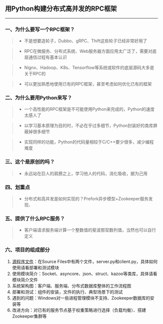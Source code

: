 ## 用Python构建分布式高并发的RPC框架

------

### 一、为什么要写一个RPC框架？

> + 不是想要造轮子，Dubbo、gRPC、Thift这些轮子已经非常好用了

> + RPC在微服务、分布式系统、Web服务器方面应用太广泛了，需要对底层通信过程有基本认识

> + Nignx、Hadoop、K8s、Tensorflow等系统或软件的底层源码大多是关于RPC的

> + 可以更加熟悉地使用已有的RPC框架，甚至考虑如何优化已有的框架

### 二、为什么要用Python来写？

> + 一个高性能的RPC框架是不可能使用Python来完成的，Python的速度太感人了

> + 以学习基本原理为目的时，不必在乎过多细节，Python封装好的类库屏蔽掉很多细节

> + 实现同样的功能，Python的代码量相较于C/C++要少很多，减少编程难度

### 三、这个是原创的吗？

> + 永远站在巨人的肩膀之上，学习他人的代码，消化吸收，据为己用

### 四、划重点

> + 分布式和高并发是如何实现的？Prefork异步模型+Zookeeper服务发现、

### 五、提供了什么RPC服务？

> + 客户端请求服务端计算一个整数值的斐波那契数列值，当然也可以自行定义

### 六、项目的组成部分

1. [源程序文件](https://github.com/sin-coder/Distributed_RPC/tree/master/Source%20Files)：在Source Files中有两个文件，server.py和client.py，具体如何使用请看部署和测试模块
2. 使用模块简介：Socket、asyncore、json、struct、kazoo等类库，具体请看模块简介文件
3. 系统架构图：客户端、服务端、分布式数据库整体的工作流程图
4. 部署和测试：组件的安装，文件的执行、典型场景下的测试
5. 遇到的问题：Windows对一些进程管理模块不支持、Zookeeper数据库的安装等
6. 改进方向：对已有的服务节点基于权重策略进行选择（负载均衡）、搭建Zookeeper集群等